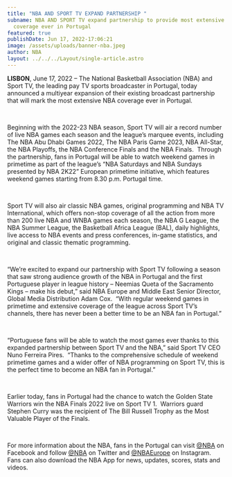 ```yaml
---
title: "NBA AND SPORT TV EXPAND PARTNERSHIP "
subname: NBA AND SPORT TV expand partnership to provide most extensive NBA
  coverage ever in Portugal
featured: true
publishDate: Jun 17, 2022-17:06:21
image: /assets/uploads/banner-nba.jpeg
author: NBA
layout: ../../../Layout/single-article.astro
---
```

<!--StartFragment-->

**LISBON**, June 17, 2022 – The National Basketball Association (NBA) and Sport TV, the leading pay TV sports broadcaster in Portugal, today announced a multiyear expansion of their existing broadcast partnership that will mark the most extensive NBA coverage ever in Portugal.

 

Beginning with the 2022-23 NBA season, Sport TV will air a record number of live NBA games each season and the league’s marquee events, including The NBA Abu Dhabi Games 2022, The NBA Paris Game 2023, NBA All-Star, the NBA Playoffs, the NBA Conference Finals and the NBA Finals.  Through the partnership, fans in Portugal will be able to watch weekend games in primetime as part of the league’s “NBA Saturdays and NBA Sundays presented by NBA 2K22” European primetime initiative, which features weekend games starting from 8.30 p.m. Portugal time. 

 

Sport TV will also air classic NBA games, original programming and NBA TV International, which offers non-stop coverage of all the action from more than 200 live NBA and WNBA games each season, the NBA G League, the NBA Summer League, the Basketball Africa League (BAL), daily highlights, live access to NBA events and press conferences, in-game statistics, and original and classic thematic programming.

 

“We’re excited to expand our partnership with Sport TV following a season that saw strong audience growth of the NBA in Portugal and the first Portuguese player in league history – Neemias Queta of the Sacramento Kings – make his debut,” said NBA Europe and Middle East Senior Director, Global Media Distribution Adam Cox.  “With regular weekend games in primetime and extensive coverage of the league across Sport TV’s channels, there has never been a better time to be an NBA fan in Portugal.”

 

“Portuguese fans will be able to watch the most games ever thanks to this expanded partnership between Sport TV and the NBA,” said Sport TV CEO Nuno Ferreira Pires.  “Thanks to the comprehensive schedule of weekend primetime games and a wider offer of NBA programming on Sport TV, this is the perfect time to become an NBA fan in Portugal.”

 

Earlier today, fans in Portugal had the chance to watch the Golden State Warriors win the NBA Finals 2022 live on Sport TV 1.  Warriors guard Stephen Curry was the recipient of The Bill Russell Trophy as the Most Valuable Player of the Finals.

 

For more information about the NBA, fans in the Portugal can visit [@NBA](https://www.facebook.com/nba/) on Facebook and follow [@NBA](https://twitter.com/NBA?ref_src=twsrc%5Egoogle%7Ctwcamp%5Eserp%7Ctwgr%5Eauthor) on Twitter and [@NBAEurope](https://www.instagram.com/nbaeurope/) on Instagram.  Fans can also download the NBA App for news, updates, scores, stats and videos.

<!--EndFragment-->